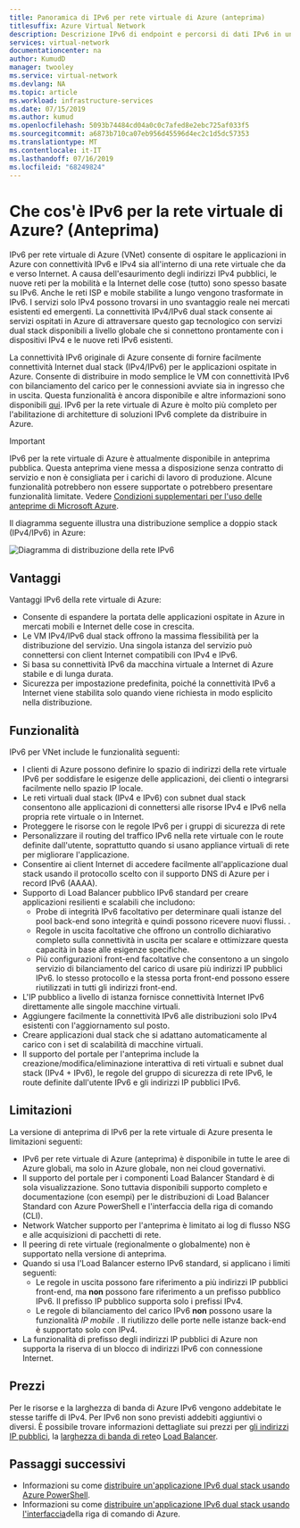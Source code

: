```yaml
---
title: Panoramica di IPv6 per rete virtuale di Azure (anteprima)
titlesuffix: Azure Virtual Network
description: Descrizione IPv6 di endpoint e percorsi di dati IPv6 in una rete virtuale di Azure.
services: virtual-network
documentationcenter: na
author: KumudD
manager: twooley
ms.service: virtual-network
ms.devlang: NA
ms.topic: article
ms.workload: infrastructure-services
ms.date: 07/15/2019
ms.author: kumud
ms.openlocfilehash: 5093b74484cd04a0c0c7afed8e2ebc725af033f5
ms.sourcegitcommit: a6873b710ca07eb956d45596d4ec2c1d5dc57353
ms.translationtype: MT
ms.contentlocale: it-IT
ms.lasthandoff: 07/16/2019
ms.locfileid: "68249824"
---
```

# <a name="what-is-ipv6-for-azure-virtual-network-preview"></a>Che cos'è IPv6 per la rete virtuale di Azure? (Anteprima)

IPv6 per rete virtuale di Azure (VNet) consente di ospitare le applicazioni in Azure con connettività IPv6 e IPv4 sia all'interno di una rete virtuale che da e verso Internet. A causa dell'esaurimento degli indirizzi IPv4 pubblici, le nuove reti per la mobilità e la Internet delle cose (tutto) sono spesso basate su IPv6. Anche le reti ISP e mobile stabilite a lungo vengono trasformate in IPv6. I servizi solo IPv4 possono trovarsi in uno svantaggio reale nei mercati esistenti ed emergenti. La connettività IPv4/IPv6 dual stack consente ai servizi ospitati in Azure di attraversare questo gap tecnologico con servizi dual stack disponibili a livello globale che si connettono prontamente con i dispositivi IPv4 e le nuove reti IPv6 esistenti.

La connettività IPv6 originale di Azure consente di fornire facilmente connettività Internet dual stack (IPv4/IPv6) per le applicazioni ospitate in Azure. Consente di distribuire in modo semplice le VM con connettività IPv6 con bilanciamento del carico per le connessioni avviate sia in ingresso che in uscita. Questa funzionalità è ancora disponibile e altre informazioni sono disponibili [qui](../load-balancer/load-balancer-ipv6-overview.md).
IPv6 per la rete virtuale di Azure è molto più completo per l'abilitazione di architetture di soluzioni IPv6 complete da distribuire in Azure.

> [!Important]
> IPv6 per la rete virtuale di Azure è attualmente disponibile in anteprima pubblica. Questa anteprima viene messa a disposizione senza contratto di servizio e non è consigliata per i carichi di lavoro di produzione. Alcune funzionalità potrebbero non essere supportate o potrebbero presentare funzionalità limitate. Vedere [Condizioni supplementari per l'uso delle anteprime di Microsoft Azure](https://azure.microsoft.com/support/legal/preview-supplemental-terms/).

Il diagramma seguente illustra una distribuzione semplice a doppio stack (IPv4/IPv6) in Azure:

![Diagramma di distribuzione della rete IPv6](./media/ipv6-support-overview/ipv6-sample-diagram.png)

## <a name="benefits"></a>Vantaggi

Vantaggi IPv6 della rete virtuale di Azure:

- Consente di espandere la portata delle applicazioni ospitate in Azure in mercati mobili e Internet delle cose in crescita.
- Le VM IPv4/IPv6 dual stack offrono la massima flessibilità per la distribuzione del servizio. Una singola istanza del servizio può connettersi con client Internet compatibili con IPv4 e IPv6.
- Si basa su connettività IPv6 da macchina virtuale a Internet di Azure stabile e di lunga durata.
- Sicurezza per impostazione predefinita, poiché la connettività IPv6 a Internet viene stabilita solo quando viene richiesta in modo esplicito nella distribuzione.

## <a name="capabilities"></a>Funzionalità

IPv6 per VNet include le funzionalità seguenti:

- I clienti di Azure possono definire lo spazio di indirizzi della rete virtuale IPv6 per soddisfare le esigenze delle applicazioni, dei clienti o integrarsi facilmente nello spazio IP locale.
- Le reti virtuali dual stack (IPv4 e IPv6) con subnet dual stack consentono alle applicazioni di connettersi alle risorse IPv4 e IPv6 nella propria rete virtuale o in Internet.
- Proteggere le risorse con le regole IPv6 per i gruppi di sicurezza di rete
- Personalizzare il routing del traffico IPv6 nella rete virtuale con le route definite dall'utente, soprattutto quando si usano appliance virtuali di rete per migliorare l'applicazione.
- Consentire ai client Internet di accedere facilmente all'applicazione dual stack usando il protocollo scelto con il supporto DNS di Azure per i record IPv6 (AAAA). 
- Supporto di Load Balancer pubblico IPv6 standard per creare applicazioni resilienti e scalabili che includono:
    - Probe di integrità IPv6 facoltativo per determinare quali istanze del pool back-end sono integrità e quindi possono ricevere nuovi flussi. .  
    - Regole in uscita facoltative che offrono un controllo dichiarativo completo sulla connettività in uscita per scalare e ottimizzare questa capacità in base alle esigenze specifiche.
    - Più configurazioni front-end facoltative che consentono a un singolo servizio di bilanciamento del carico di usare più indirizzi IP pubblici IPv6. lo stesso protocollo e la stessa porta front-end possono essere riutilizzati in tutti gli indirizzi front-end.
- L'IP pubblico a livello di istanza fornisce connettività Internet IPv6 direttamente alle singole macchine virtuali.
- Aggiungere facilmente la connettività IPv6 alle distribuzioni solo IPv4 esistenti con l'aggiornamento sul posto.
- Creare applicazioni dual stack che si adattano automaticamente al carico con i set di scalabilità di macchine virtuali.
- Il supporto del portale per l'anteprima include la creazione/modifica/eliminazione interattiva di reti virtuali e subnet dual stack (IPv4 + IPv6), le regole del gruppo di sicurezza di rete IPv6, le route definite dall'utente IPv6 e gli indirizzi IP pubblici IPv6.  

## <a name="limitations"></a>Limitazioni
La versione di anteprima di IPv6 per la rete virtuale di Azure presenta le limitazioni seguenti:
- IPv6 per rete virtuale di Azure (anteprima) è disponibile in tutte le aree di Azure globali, ma solo in Azure globale, non nei cloud governativi.
- Il supporto del portale per i componenti Load Balancer Standard è di sola visualizzazione.  Sono tuttavia disponibili supporto completo e documentazione (con esempi) per le distribuzioni di Load Balancer Standard con Azure PowerShell e l'interfaccia della riga di comando (CLI).   
- Network Watcher supporto per l'anteprima è limitato ai log di flusso NSG e alle acquisizioni di pacchetti di rete.
- Il peering di rete virtuale (regionalmente o globalmente) non è supportato nella versione di anteprima.
- Quando si usa l'Load Balancer esterno IPv6 standard, si applicano i limiti seguenti: 
  - Le regole in uscita possono fare riferimento a più indirizzi IP pubblici front-end, ma **non** possono fare riferimento a un prefisso pubblico IPv6. Il prefisso IP pubblico supporta solo i prefissi IPv4.
  - Le regole di bilanciamento del carico IPv6 **non** possono usare la funzionalità *IP mobile* . Il riutilizzo delle porte nelle istanze back-end è supportato solo con IPv4.
- La funzionalità di prefisso degli indirizzi IP pubblici di Azure non supporta la riserva di un blocco di indirizzi IPv6 con connessione Internet.

## <a name="pricing"></a>Prezzi

Per le risorse e la larghezza di banda di Azure IPv6 vengono addebitate le stesse tariffe di IPv4. Per IPv6 non sono previsti addebiti aggiuntivi o diversi. È possibile trovare informazioni dettagliate sui prezzi per [gli indirizzi IP pubblici](https://azure.microsoft.com/pricing/details/ip-addresses/), la [larghezza di banda di rete](https://azure.microsoft.com/pricing/details/bandwidth/)o [Load Balancer](https://azure.microsoft.com/pricing/details/load-balancer/).

## <a name="next-steps"></a>Passaggi successivi

- Informazioni su come [distribuire un'applicazione IPv6 dual stack usando Azure PowerShell](virtual-network-ipv4-ipv6-dual-stack-powershell.md).
- Informazioni su come [distribuire un'applicazione IPv6 dual stack usando l'interfaccia](virtual-network-ipv4-ipv6-dual-stack-cli.md)della riga di comando di Azure.
